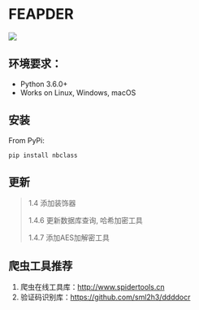 # FEAPDER

![](https://img.shields.io/badge/python-3.6-brightgreen)

## 环境要求：

- Python 3.6.0+
- Works on Linux, Windows, macOS

## 安装

From PyPi:

```shell
pip install nbclass
```

## 更新
> 1.4 添加装饰器
> 
> 1.4.6 更新数据库查询, 哈希加密工具
> 
> 1.4.7 添加AES加解密工具


## 爬虫工具推荐

1. 爬虫在线工具库：http://www.spidertools.cn
2. 验证码识别库：https://github.com/sml2h3/ddddocr

